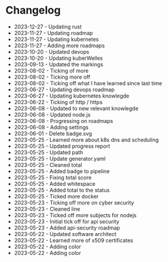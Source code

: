 # Changelog
* 2023-12-27 - Updating rust
* 2023-11-27 - Updating roadmap
* 2023-11-27 - Updating kubernetes
* 2023-11-27 - Adding more roadmaps
* 2023-10-20 - Updated devops
* 2023-10-20 - Updating kuberWelles
* 2023-09-13 - Updated the markings
* 2023-08-02 - Ticking of more
* 2023-08-02 - Ticking more off
* 2023-08-02 - Ticking off what I have learned since last time
* 2023-06-27 - Updating devops roadmap
* 2023-06-27 - Updating kubernetes knowlegde
* 2023-06-22 - Ticking of http / https
* 2023-06-08 - Updated to new relevant knowlegde
* 2023-06-08 - Updated node.js
* 2023-06-08 - Progressing on roadmaps
* 2023-06-08 - Adding settings
* 2023-06-01 - Delete badge.svg
* 2023-05-25 - Learned more about k8s dns and scheduling
* 2023-05-25 - Updated progress report
* 2023-05-25 - Updated path
* 2023-05-25 - Update generator.yaml
* 2023-05-25 - Cleaned total
* 2023-05-25 - Added badge to pipeline
* 2023-05-25 - Fixing total score
* 2023-05-25 - Added whitespace
* 2023-05-25 - Added total to the status
* 2023-05-25 - Ticked more docker
* 2023-05-23 - Ticking off more on cyber security
* 2023-05-23 - Cleaned line
* 2023-05-23 - Ticked off more subjects for nodejs
* 2023-05-23 - Initial tick off for api security
* 2023-05-23 - Added api-security roadmap
* 2023-05-22 - Updated software architect
* 2023-05-22 - Learned more of x509 certificates
* 2023-05-22 - Adding color
* 2023-05-22 - Adding color